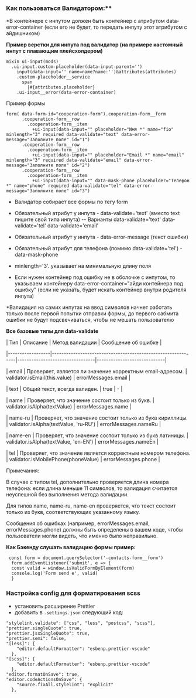 ### Как пользоваться Валидатором:**

*В контейнере с инпутом должен быть контейнер с атрибутом data-error-container (если его не будет, то передать инпуту этот атрибутом с айдишником)

**Пример верстки для инпута под валидатор (на примере кастомный инпут с плавающим плейсхолдером)**

```
mixin ui-input(mods)
  .ui-input.custom-placeholder(data-input-parent='')
    input(data-input='' name=name?name:'')&attributes(attributes)
    .custom-placeholder__service
      span
        |#{attributes.placeholder}
    .ui-input__error(data-error-container)
```

Пример формы 

```
form( data-form-id="cooperation-form").cooperation-form__form
      .cooperation-form__row
        .cooperation-form__item
          +ui-input(data-input="" placeholder="Имя *" name="fio" minlength="3" required data-validate="text" data-error-message="Заполните поле" id="1")
      .cooperation-form__row
        .cooperation-form__item
          +ui-input(data-input="" placeholder="Email *" name="email" minlength="3" required data-validate="email" data-error-message="Заполните поле" id="2")
      .cooperation-form__row
        .cooperation-form__item
          +ui-input(data-input="" data-mask-phone placeholder="Телефон *" name="phone" required data-validate="tel" data-error-message="Заполните поле" id="3")

```

- Валидатор собирает все формы по тегу form

- Обязательный атрибут у инпута - data-validate='text' (вместо text пишите свой типа инпута)
-- Варианты data-validate='text' data-validate='tel' data-validate='email'
- Обязательный атрибут у инпута - data-error-message (текст ошибки)
- Обязательный атрибут для телефона (помимо data-validate='tel') - data-mask-phone
- minlength='3'. указывает на минимальную длину поля
- Если нужен контейнер под ошибку не в оболочке с инпутом, то указываем контейнеру data-error-container="айди контейнера под ошибку" (если не указать, будет искать контейнер внутри родителя инпута)

*Валидация на самих инпутах на ввод символов начнет работать только после первой попытки отправки формы, до первого сабмита ошибки не будут подсвечиваться, чтобы не мешать пользователю


**Все базовые типы для data-validate**


| Тип              | Описание                                                      | Метод валидации                | Сообщение об ошибке         |


|------------------|--------------------------------------------------------------|---------------------------------|-----------------------------|


| email          | Проверяет, является ли значение корректным email-адресом.   | validator.isEmail(this.value) | errorMessages.email       |


| text           | Общий текст, всегда валиден.                                 | true                         | -                           |


| name           | Проверяет, что значение состоит только из букв.             | validator.isAlpha(textValue)  | errorMessages.name        |


| name-ru       | Проверяет, что значение состоит только из букв кириллицы.   | validator.isAlpha(textValue, 'ru-RU') | errorMessages.nameRu     |


| name-en       | Проверяет, что значение состоит только из букв латиницы.    | validator.isAlpha(textValue, 'en-EN') | errorMessages.nameEn     |


| tel            | Проверяет, что значение является корректным номером телефона. | validator.isMobilePhone(phoneValue) | errorMessages.phone       |

Примечания:

В случае с типом tel, дополнительно проверяется длина номера телефона: если длина меньше 11 символов, то валидация считается неуспешной без выполнения метода валидации.

Для типов name, name-ru, name-en проверяется, что текст состоит только из букв, соответствующих указанному языку.

Сообщения об ошибках (например, errorMessages.email, errorMessages.phone) должны быть определены в вашем коде, чтобы пользователи могли видеть, что именно было неправильно.


**Как Бэкенду слушать валидацию формы пример:**
```
 const form = document.querySelector('-contacts-form__form')
  form.addEventListener('submit', e => {
  const valid = window.isValidFormByElement(form)
  console.log('Form send e', valid)
  }
```





### Настройка config для форматирования scss

- установить расширение Prettier
- добавить в `.settings.json` следующий код:

```
"stylelint.validate": ["css", "less", "postcss", "scss"],
"prettier.singleQuote": true,
"prettier.jsxSingleQuote": true,
"prettier.semi": false,
"[less]": {
    "editor.defaultFormatter": "esbenp.prettier-vscode"
  },
"[scss]": {
    "editor.defaultFormatter": "esbenp.prettier-vscode"
  },
"editor.formatOnSave": true,
"editor.codeActionsOnSave": {
    "source.fixAll.stylelint": "explicit"
  },
```
